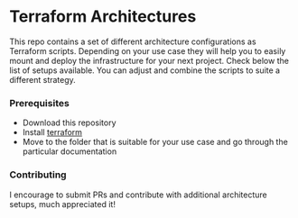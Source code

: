 # Terraform Architectures

This repo contains a set of different architecture configurations as Terraform scripts. Depending on your use case they will help you to easily mount and deploy the infrastructure for your next project.
Check below the list of setups available. You can adjust and combine the scripts to suite a different strategy. 

### Prerequisites

- Download this repository
- Install [terraform](https://learn.hashicorp.com/tutorials/terraform/install-cli)
- Move to the folder that is suitable for your use case and go through the particular documentation


### Contributing

I encourage to submit PRs and contribute with additional architecture setups, much appreciated it!
